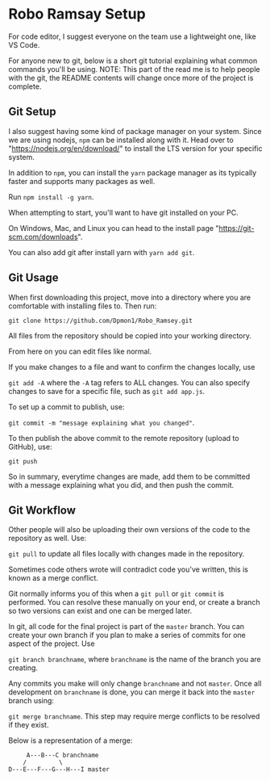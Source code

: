 # Robo Ramsay Setup

For code editor, I suggest everyone on the team use a lightweight one, like VS Code.

For anyone new to git, below is a short git tutorial explaining what common commands you'll be using. 
NOTE: This part of the read me is to help people with the git, the README contents will change once more of the project is complete.

## Git Setup

I also suggest having some kind of package manager on your system. Since we are using nodejs, `npm` can be installed along with it. Head over to "https://nodejs.org/en/download/" to install the LTS version for your specific system.

In addition to `npm`, you can install the `yarn` package manager as its typically faster and supports many packages as well.

Run `npm install -g yarn`.

When attempting to start, you'll want to have git installed on your PC. 

On Windows, Mac, and Linux you can head to the install page "https://git-scm.com/downloads".

You can also add git after install yarn with `yarn add git`.

## Git Usage

When first downloading this project, move into a directory where you are comfortable with installing files to. Then run:

`git clone https://github.com/Dpmon1/Robo_Ramsey.git`

All files from the repository should be copied into your working directory.

From here on you can edit files like normal.

If you make changes to a file and want to confirm the changes locally, use

`git add -A` where the `-A` tag refers to ALL changes. You can also specify changes to save for a specific file, such as `git add app.js`.

To set up a commit to publish, use:

`git commit -m "message explaining what you changed"`.

To then publish the above commit to the remote repository (upload to GitHub), use:

`git push`

So in summary, everytime changes are made, add them to be committed with a message explaining what you did, and then push the commit.

## Git Workflow

Other people will also be uploading their own versions of the code to the repository as well. Use:

`git pull` to update all files locally with changes made in the repository.

Sometimes code others wrote will contradict code you've written, this is known as a merge conflict.

Git normally informs you of this when a `git pull` or `git commit` is performed. You can resolve these manually on your end, or create a branch so two versions can exist and one can be merged later.

In git, all code for the final project is part of the `master` branch. You can create your own branch if you plan to make a series of commits for one aspect of the project. Use

`git branch branchname`, where `branchname` is the name of the branch you are creating. 

Any commits you make will only change `branchname` and not `master`. Once all development on `branchname` is done, you can merge it back into the `master` branch using:

`git merge branchname`. This step may require merge conflicts to be resolved if they exist.

Below is a representation of a merge:

```
     A---B---C branchname
    /         \
D---E---F---G---H---I master
```